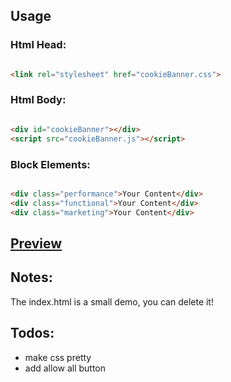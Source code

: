 ## Usage

### Html Head:

```html

<link rel="stylesheet" href="cookieBanner.css">
```

### Html Body:

```html

<div id="cookieBanner"></div>
<script src="cookieBanner.js"></script>
```

### Block Elements:

```html

<div class="performance">Your Content</div>
<div class="functional">Your Content</div>
<div class="marketing">Your Content</div>
```

## [Preview](https://htmlpreview.github.io/?https://github.com/philipphermes/cookieBanner/blob/main/index.html)

## Notes:

The index.html is a small demo, you can delete it!

## Todos:
* make css pretty
* add allow all button